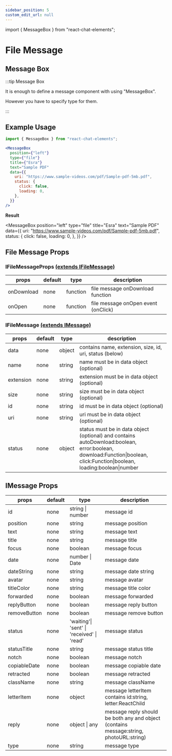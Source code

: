 ```yaml
---
sidebar_position: 5
custom_edit_url: null
---
```

import { MessageBox } from "react-chat-elements";

# File Message

## Message Box

:::tip Message Box

It is enough to define a message component with using "MessageBox".

However you have to specify type for them.

:::

<div style={{ color:"black", margin:"50px 0px"}}>
  <MessageBox
    position="left"
    type="file"
    title="Kursat"
    text="Here is an example of file message"
    data={{
      uri: "https://www.sample-videos.com/pdf/Sample-pdf-5mb.pdf",
      status: {
        click: false,
        loading: 0,
      },
    }}
  />
</div>

## Example Usage

```jsx
import { MessageBox } from "react-chat-elements";

<MessageBox
  position={"left"}
  type={"file"}
  title={"Esra"}
  text="Sample PDF"
  data={{
    uri: "https://www.sample-videos.com/pdf/Sample-pdf-5mb.pdf",
    status: {
      click: false,
      loading: 0,
    },
  }}
/>
```

**Result**

<MessageBox
  position="left"
  type="file"
  title="Esra"
  text="Sample PDF"
  data={{
    uri: "https://www.sample-videos.com/pdf/Sample-pdf-5mb.pdf",
    status: {
      click: false,
      loading: 0,
    },
  }}
/>


## File Message Props

### IFileMessageProps [(extends IFileMessage)](/docs/message-types/file-message#ifilemessage-extends-imessage)

| props      | default | type     | description                         |
|------------|---------|----------|-------------------------------------|
| onDownload | none    | function | file message onDownload function    |
| onOpen     | none    | function | file message onOpen event (onClick) |


### IFileMessage [(extends IMessage)](/docs/message-types/file-message#imessage-props)

| props     | default | type   | description                                                                                                                                                              |
|-----------|---------|--------|--------------------------------------------------------------------------------------------------------------------------------------------------------------------------|
| data      | none    | object | contains name, extension, size, id, uri, status (below)                                                                                                                  |
| name      | none    | string | name must be in data object (optional)                                                                                                                                   |
| extension | none    | string | extension must be in data object (optional)                                                                                                                              |
| size      | none    | string | size must be in data object (optional)                                                                                                                                   |
| id        | none    | string | id must be in data object (optional)                                                                                                                                     |
| uri       | none    | string | uri must be in data object (optional)                                                                                                                                    |
| status    | none    | object | status must be in data object (optional) and contains autoDownload:boolean, error:boolean,  download:Function\|boolean, click:Function\|boolean, loading:boolean\|number |

## IMessage Props

| props        | default | type                                       | description                                                                            |
|--------------|---------|--------------------------------------------|----------------------------------------------------------------------------------------|
| id           | none    | string \| number                           | message id                                                                             |
| position     | none    | string                                     | message position                                                                       |
| text         | none    | string                                     | message text                                                                           |
| title        | none    | string                                     | message title                                                                          |
| focus        | none    | boolean                                    | message focus                                                                          |
| date         | none    | number \| Date                             | message date                                                                           |
| dateString   | none    | string                                     | message date string                                                                    |
| avatar       | none    | string                                     | message avatar                                                                         |
| titleColor   | none    | string                                     | message title color                                                                    |
| forwarded    | none    | boolean                                    | message forwarded                                                                      |
| replyButton  | none    | boolean                                    | message reply button                                                                   |
| removeButton | none    | boolean                                    | message remove button                                                                  |
| status       | none    | 'waiting'\| 'sent' \| 'received' \| 'read' | message status                                                                         |
| statusTitle  | none    | string                                     | message status title                                                                     |
| notch        | none    | boolean                                    | message notch                                                                          |
| copiableDate | none    | boolean                                    | message copiable date                                                                  |
| retracted    | none    | boolean                                    | message retracted                                                                      |
| className    | none    | string                                     | message className                                                                      |
| letterItem   | none    | object                                     | message letterItem contains id:string, letter:ReactChild                               |
| reply        | none    | object \| any                              | message reply should be both any and object (contains message:string, photoURL:string) |
| type         | none    | string                                     | message type                                                                           |